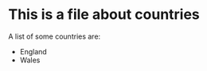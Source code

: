 
This is a file about countries
==============================

A list of some countries are:

* England
* Wales

